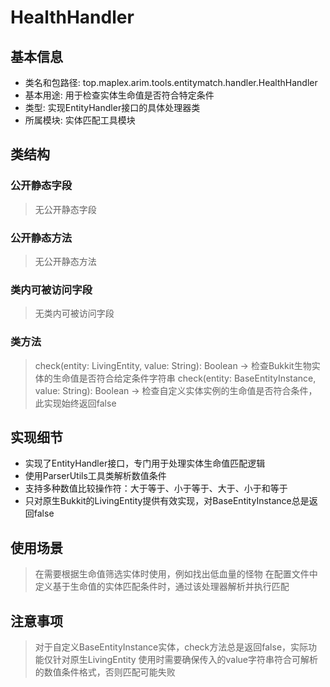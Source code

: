 # HealthHandler

## 基本信息
- 类名和包路径: top.maplex.arim.tools.entitymatch.handler.HealthHandler
- 基本用途: 用于检查实体生命值是否符合特定条件
- 类型: 实现EntityHandler接口的具体处理器类
- 所属模块: 实体匹配工具模块

## 类结构

### 公开静态字段
> 无公开静态字段

### 公开静态方法
> 无公开静态方法

### 类内可被访问字段
> 无类内可被访问字段

### 类方法
> check(entity: LivingEntity, value: String): Boolean -> 检查Bukkit生物实体的生命值是否符合给定条件字符串
> check(entity: BaseEntityInstance, value: String): Boolean -> 检查自定义实体实例的生命值是否符合条件，此实现始终返回false

## 实现细节
- 实现了EntityHandler接口，专门用于处理实体生命值匹配逻辑
- 使用ParserUtils工具类解析数值条件
- 支持多种数值比较操作符：大于等于、小于等于、大于、小于和等于
- 只对原生Bukkit的LivingEntity提供有效实现，对BaseEntityInstance总是返回false

## 使用场景
> 在需要根据生命值筛选实体时使用，例如找出低血量的怪物
> 在配置文件中定义基于生命值的实体匹配条件时，通过该处理器解析并执行匹配

## 注意事项
> 对于自定义BaseEntityInstance实体，check方法总是返回false，实际功能仅针对原生LivingEntity
> 使用时需要确保传入的value字符串符合可解析的数值条件格式，否则匹配可能失败
